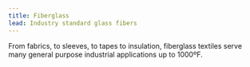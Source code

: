 ```yaml
---
title: Fiberglass
lead: Industry standard glass fibers
---
```

From fabrics, to sleeves, to tapes to insulation, fiberglass textiles serve many general purpose industrial applications up to 1000ºF.
